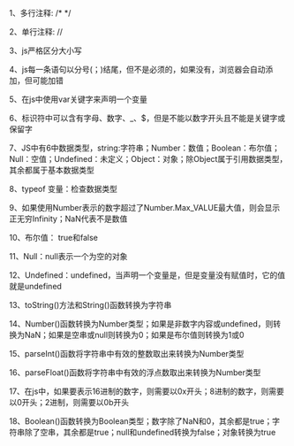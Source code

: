 1、多行注释: /* */

2、单行注释: //

3、js严格区分大小写

4、js每一条语句以分号(；)结尾，但不是必须的，如果没有，浏览器会自动添加，但可能加错

5、在js中使用var关键字来声明一个变量

6、标识符中可以含有字母、数字、_、$，但是不能以数字开头且不能是关键字或保留字

7、JS中有6中数据类型，string:字符串；Number：数值；Boolean：布尔值；Null：空值；Undefined：未定义；Object：对象；除Object属于引用数据类型，其余都属于基本数据类型

8、typeof 变量：检查数据类型

9、如果使用Number表示的数字超过了Number.Max_VALUE最大值，则会显示正无穷Infinity；NaN代表不是数值

10、布尔值： true和false

11、Null：null表示一个为空的对象

12、Undefined：undefined，当声明一个变量是，但是变量没有赋值时，它的值就是undefined

13、toString()方法和String()函数转换为字符串

14、Number()函数转换为Number类型；如果是非数字内容或undefined，则转换为NaN；如果是空串或null则转换为0；如果是布尔值则转换为1或0

15、parseInt()函数将字符串中有效的整数取出来转换为Number类型

16、parseFloat()函数将字符串中有效的浮点数取出来转换为Number类型

17、在js中，如果要表示16进制的数字，则需要以0x开头；8进制的数字，则需要以0开头；2进制，则需要以0b开头

18、Boolean()函数转换为Boolean类型；数字除了NaN和0，其余都是true；字符串除了空串，其余都是true；null和undefined转换为false；对象转换为true







        